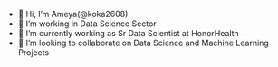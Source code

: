 - 👋 Hi, I’m Ameya(@koka2608)
- 👀 I’m working in Data Science Sector
- 🌱 I’m currently working as Sr Data Scientist at HonorHealth
- 💞️ I’m looking to collaborate on Data Science and Machine Learning Projects


<!---
koka2608/koka2608 is a ✨ special ✨ repository because its `README.md` (this file) appears on your GitHub profile.
You can click the Preview link to take a look at your changes.
--->
